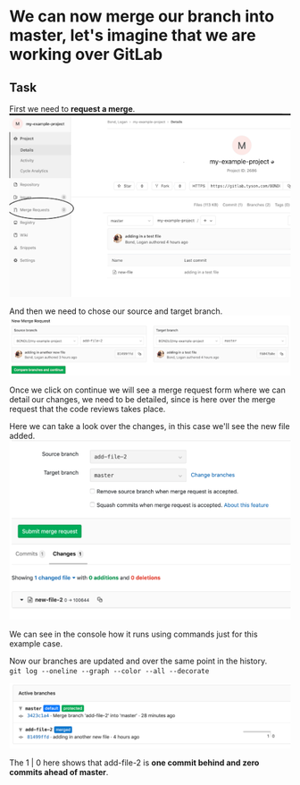 # We can now merge our branch into master, let's imagine that we are working over GitLab

## Task

First we need to **request a merge**.  
![Merge request](./assets/mergerequest_1.png)  

And then we need to chose our source and target branch.  
![Chose branch](./assets/mergerequest_2.png)  

Once we click on continue we will see a merge request form where we can detail our changes, we need to be detailed, since is here over the merge request that the code reviews takes place.

Here we can take a look over the changes, in this case we'll see the new file added.  
![Review merge](./assets/mergerequest_3.png)  

We can see in the console how it runs using commands just for this example case.

Now our branches are updated and over the same point in the history.  
`git log --oneline --graph --color --all --decorate`  

![Branches merge](./assets/mergerequest_4.png)  

The 1 | 0 here shows that add-file-2 is **one commit behind and zero commits ahead of master**.
